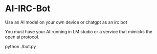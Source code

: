 # AI-IRC-Bot
Use an AI model on your own device or chatgpt as an irc bot

You must have your AI running in LM studio or a service that mimicks the open ai protocol.

python ./bot.py
